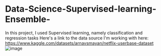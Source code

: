 # Data-Science-Supervised-learning-Ensemble-
In this project, I used Supervised learning, namely classification and regression tasks
Here's a link to the data source I'm working with here: 
https://www.kaggle.com/datasets/arnavsmayan/netflix-userbase-dataset
![image](https://github.com/boghtml/Data-Science-Supervised-learning-Ensemble-/assets/119760440/afaab8be-d26a-4dcf-a311-8c3d68483172)
